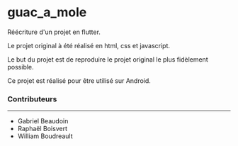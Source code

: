 # guac_a_mole
Réécriture d'un projet en flutter.

Le projet original à été réalisé en html, css et javascript.

Le but du projet est de reproduire le projet original le plus fidèlement possible.

Ce projet est réalisé pour être utilisé sur Android.

### Contributeurs
-----------------
- Gabriel Beaudoin
- Raphaël Boisvert
- William Boudreault
